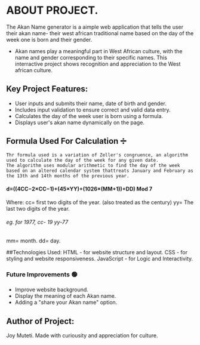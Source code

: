 # ABOUT PROJECT.
The Akan Name generator  is a aimple web application that tells the user their akan name- their west african traditional name based on the day of the week one is born and their gender. 

- Akan names play a meaningful part in West African culture, with the name and gender corresponding to their specific names. This interractive project shows recognition and appreciation to the West african culture. 

## Key Project Features:
- User inputs and submits their name, date of birth and gender.
- Includes input validation to ensure correct and valid data entry.
- Calculates the day of the week user is born using a formula.
- Displays user's akan name dynamically on the page.

## Formula Used For Calculation ➗
    Thr formula used is a variation of Zeller's congruence, an algorithm used to calculate the day of the week for any given date. 
    The algorithm uses modular arithmetic to find the day of the week based on an altered calendar system thattreats January and February as the 13th and 14th months of the previous year.
#### d=((4CC−2×CC−1)+(45×YY)+(1026×(MM+1))+DD) Mod 7
Where: 
 cc= first two digits of the year. (also treated as the century)
 yy= The last two digits of the year.
###### eg. for 1977, cc- 19 yy-77
mm= month.
dd= day.

##Technologies Used:
HTML - for website structure and layout.
CSS - for styling and website responsiveness.
JavaScript - for Logic and Interactivity.

### Future Improvements 🟢
- Improve website background.
- Display the meaning of each Akan name.
- Adding a "share your Akan name" option.

## Author of Project:
Joy Muteti.
Made with curiousity and appreciation for culture.
